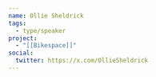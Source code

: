 ```yaml
---
name: Ollie Sheldrick
tags:
  - type/speaker
project:
  - "[[Bikespace]]"
social:
  twitter: https://x.com/OllieSheldrick
---
```


